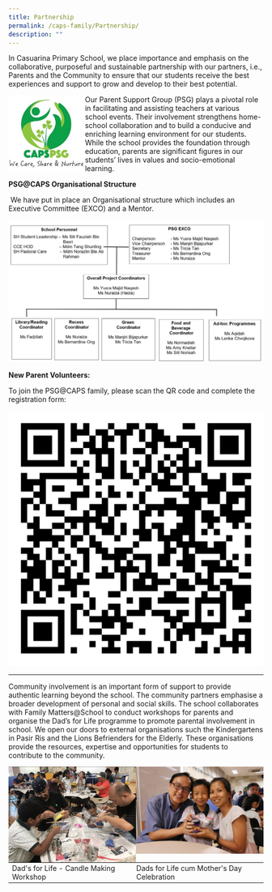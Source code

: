 ```yaml
---
title: Partnership
permalink: /caps-family/Partnership/
description: ""
---
```

In Casuarina Primary School, we place importance and emphasis on the collaborative, purposeful and sustainable partnership with our partners, i.e., Parents and the Community to ensure that our students receive the best experiences and support to grow and develop to their best potential.

<img src="/images/logo%20partnership.jpeg" 
     style="width:30%;float:left">
		 
Our Parent Support Group (PSG) plays a pivotal role in facilitating and assisting teachers at various school events. Their involvement strengthens home-school collaboration and to build a conducive and enriching learning environment for our students. While the school provides the foundation through education, parents are significant figures in our students’ lives in values and socio-emotional learning.


**PSG@CAPS Organisational Structure**  

 We have put in place an Organisational structure which includes an Executive Committee (EXCO) and a Mentor.
 
 ![](/images/PSG%20CHART.png)
 
 **New Parent Volunteers:**  

  

To join the PSG@CAPS family, please scan the QR code and complete the registration form:

![](/images/PSG%20QR%20Code.jpeg)

___

Community involvement is an important form of support to provide authentic learning beyond the school. The community partners emphasise a broader development of personal and social skills. The school collaborates with Family Matters@School to conduct workshops for parents and organise the Dad’s for Life programme to promote parental involvement in school. We open our doors to external organisations such the Kindergartens in Pasir Ris and the Lions Befrienders for the Elderly. These organisations provide the resources, expertise and opportunities for students to contribute to the community.

<img src="/images/Picture.png" 
     style="width:50%;float:left">
		 <img src="/images/Picture2.png" 
     style="width:50%">
		 

|||
| -------- | -------- | 
| Dad's for Life - Candle Making Workshop     | Dads for Life cum Mother's Day Celebration     | 

